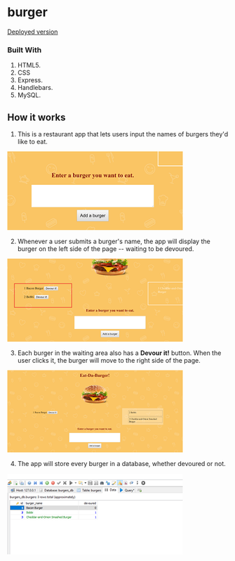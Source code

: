 # burger

[Deployed version](https://agile-brook-77885.herokuapp.com/)

### Built With
1. HTML5.
2. CSS
3. Express.
4. Handlebars.
5. MySQL.

## How it works

1. This  is a restaurant app that lets users input the names of burgers they'd like to eat.

![imput](/public/assets/img/1.png)

2. Whenever a user submits a burger's name, the app will display the burger on the left side of the page -- waiting to be devoured.

![burger display](/public/assets/img/2.png)

3. Each burger in the waiting area also has a **Devour it!** button. When the user clicks it, the burger will move to the right side of the page.

![devour button](/public/assets/img/3.png)

4. The app will store every burger in a database, whether devoured or not.

![database](/public/assets/img/4.png)

